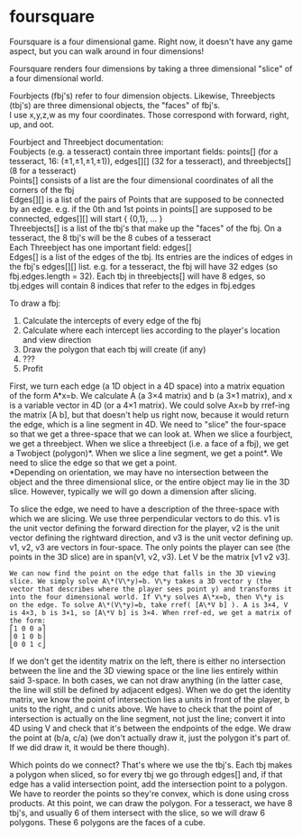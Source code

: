 # foursquare
Foursquare is a four dimensional game. Right now, it doesn't have any game aspect, but you can walk around in four dimensions!

Foursquare renders four dimensions by taking a three dimensional "slice" of a four dimensional world.

Fourbjects (fbj's) refer to four dimension objects. Likewise, Threebjects (tbj's) are three dimensional objects, the "faces" of fbj's.  
I use x,y,z,w as my four coordinates. Those correspond with forward, right, up, and oot.  

Fourbject and Threebject documentation:  
Foubjects (e.g. a tesseract) contain three important fields: points[] (for a tesseract, 16: (±1,±1,±1,±1)), edges[][] (32 for a tesseract), and threebjects[] (8 for a tesseract)  
Points[] consists of a list are the four dimensional coordinates of all the corners of the fbj  
Edges[][] is a list of the pairs of Points that are supposed to be connected by an edge. e.g. if the 0th and 1st points in points[] are supposed to be connected, edges[][] will start { {0,1}, ... }  
Threebjects[] is a list of the tbj's that make up the "faces" of the fbj. On a tesseract, the 8 tbj's will be the 8 cubes of a tesseract  
Each Threebject has one important field: edges[]  
Edges[] is a list of the edges of the tbj. Its entries are the indices of edges in the fbj's edges[][] list. e.g. for a tesseract, the fbj will have 32 edges (so fbj.edges.length = 32). Each tbj in threebjects[] will have 8 edges, so tbj.edges will contain 8 indices that refer to the edges in fbj.edges  

To draw a fbj:  
1) Calculate the intercepts of every edge of the fbj  
2) Calculate where each intercept lies according to the player's location and view direction  
3) Draw the polygon that each tbj will create (if any)  
4) ???  
5) Profit  

First, we turn each edge (a 1D object in a 4D space) into a matrix equation of the form A\*x=b. We calculate A (a 3×4 matrix) and b (a 3×1 matrix), and x is a variable vector in 4D (or a 4×1 matrix). We could solve Ax=b by rref-ing the matrix [A b], but that doesn't help us right now, because it would return the edge, which is a line segment in 4D. We need to "slice" the four-space so that we get a three-space that we can look at. When we slice a fourbject, we get a threebject. When we slice a threebject (i.e. a face of a fbj), we get a Twobject (polygon)\*. When we slice a line segment, we get a point\*. We need to slice the edge so that we get a point.  
 \*Depending on orientation, we may have no intersection between the object and the three dimensional slice, or the entire object may lie in the 3D slice. However, typically we will go down a dimension after slicing.  

To slice the edge, we need to have a description of the three-space with which we are slicing. We use three perpendicular vectors to do this. v1 is the unit vector defining the forward direction for the player, v2 is the unit vector defining the rightward direction, and v3 is the unit vector defining up. v1, v2, v3 are vectors in four-space. The only points the player can see (the points in the 3D slice) are in span(v1, v2, v3). Let V be the matrix [v1 v2 v3].  

	We can now find the point on the edge that falls in the 3D viewing slice. We simply solve A\*(V\*y)=b. V\*y takes a 3D vector y (the vector that describes where the player sees point y) and transforms it into the four dimensional world. If V\*y solves A\*x=b, then V\*y is on the edge. To solve A\*(V\*y)=b, take rref( [A\*V b] ). A is 3×4, V is 4×3, b is 3×1, so [A\*V b] is 3×4. When rref-ed, we get a matrix of the form:  
	⎡1 0 0 a⎤  
	⎢0 1 0 b⎥  
	⎣0 0 1 c⎦  
If we don't get the identity matrix on the left, there is either no intersection between the line and the 3D viewing space or the line lies entirely within said 3-space. In both cases, we can not draw anything (in the latter case, the line will still be defined by adjacent edges). When we do get the identity matrix, we know the point of intersection lies a units in front of the player, b units to the right, and c units above. We have to check that the point of intersection is actually on the line segment, not just the line; convert it into 4D using V and check that it's between the endpoints of the edge. We draw the point at (b/a, c/a) (we don't actually draw it, just the polygon it's part of. If we did draw it, it would be there though).  

Which points do we connect? That's where we use the tbj's. Each tbj makes a polygon when sliced, so for every tbj we go through edges[] and, if that edge has a valid intersection point, add the intersection point to a polygon. We have to reorder the points so they're convex, which is done using cross products. At this point, we can draw the polygon. For a tesseract, we have 8 tbj's, and usually 6 of them intersect with the slice, so we will draw 6 polygons. These 6 polygons are the faces of a cube.  

